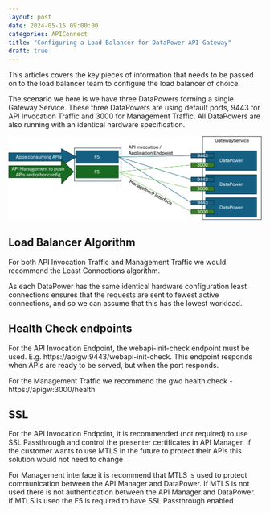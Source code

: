 ```yaml
---
layout: post
date: 2024-05-15 09:00:00
categories: APIConnect
title: "Configuring a Load Balancer for DataPower API Gateway"
draft: true
---
```


This articles covers the key pieces of information that needs to be passed on to the load balancer team to configure the load balancer of choice.

<!--more-->
The scenario we here is we have three DataPowers forming a single Gateway Service. These three DataPowers are using default ports, 9443 for API Invocation Traffic and 3000 for Management Traffic. All DataPowers are also running with an identical hardware specification.

![/images/F5DP.png](/images/F5DP.png)

## Load Balancer Algorithm

For both API Invocation Traffic and Management Traffic we would recommend the Least Connections algorithm.

As each DataPower has the same identical hardware configuration least connections ensures that the requests are sent to fewest active connections, and so we can assume that this has the lowest workload.

## Health Check endpoints

For the API Invocation Endpoint,  the webapi-init-check endpoint must be used. E.g.  https://apigw:9443/webapi-init-check. This endpoint responds when APIs are ready to be served, but when the port responds.

For the Management Traffic we recommend the gwd health check - https://apigw:3000/health

## SSL

For the API Invocation Endpoint, it is recommended (not required) to use SSL Passthrough and control the presenter certificates in API Manager. If the customer wants to use MTLS in the future to protect their APIs this solution would not need to change

For Management interface it is recommend that MTLS is used to protect communication between the API Manager and DataPower. If MTLS is not used there is not authentication between the API Manager and DataPower. If MTLS is used the F5 is required to have SSL Passthrough enabled

